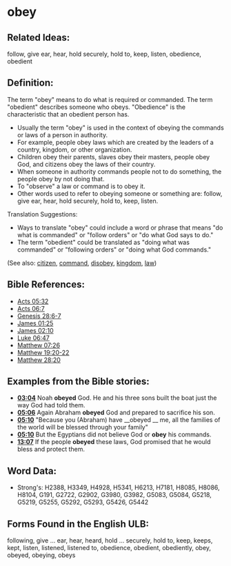 # obey

## Related Ideas:

follow, give ear, hear, hold securely, hold to, keep, listen, obedience, obedient

## Definition:

The term "obey" means to do what is required or commanded. The term "obedient" describes someone who obeys. "Obedience" is the characteristic that an obedient person has.

* Usually the term "obey" is used in the context of obeying the commands or laws of a person in authority.
* For example, people obey laws which are created by the leaders of a country, kingdom, or other organization.
* Children obey their parents, slaves obey their masters, people obey God, and citizens obey the laws of their country.
* When someone in authority commands people not to do something, the people obey by not doing that.
* To "observe" a law or command is to obey it.
* Other words used to refer to obeying someone or something are: follow, give ear, hear, hold securely, hold to, keep, listen.

Translation Suggestions:

* Ways to translate "obey" could include a word or phrase that means "do what is commanded" or "follow orders" or "do what God says to do."
* The term "obedient" could be translated as "doing what was commanded" or "following orders" or "doing what God commands."

(See also: [citizen](../other/citizen.md), [command](../kt/command.md), [disobey](../other/disobey.md), [kingdom](../other/kingdom.md), [law](../other/law.md))

## Bible References:

* [Acts 05:32](rc://en/tn/help/act/05/32)
* [Acts 06:7](rc://en/tn/help/act/06/07)
* [Genesis 28:6-7](rc://en/tn/help/gen/28/06)
* [James 01:25](rc://en/tn/help/jas/01/25)
* [James 02:10](rc://en/tn/help/jas/02/10)
* [Luke 06:47](rc://en/tn/help/luk/06/47)
* [Matthew 07:26](rc://en/tn/help/mat/07/26)
* [Matthew 19:20-22](rc://en/tn/help/mat/19/20)
* [Matthew 28:20](rc://en/tn/help/mat/28/20)

## Examples from the Bible stories:

* __[03:04](rc://en/tn/help/obs/03/04)__ Noah __obeyed__ God. He and his three sons built the boat just the way God had told them.
* __[05:06](rc://en/tn/help/obs/05/06)__ Again Abraham __obeyed__ God and prepared to sacrifice his son.
* __[05:10](rc://en/tn/help/obs/05/10)__ "Because you (Abraham) have __obeyed __ me, all the families of the world will be blessed through your family"
* __[05:10](rc://en/tn/help/obs/05/10)__ But the Egyptians did not believe God or __obey__ his commands.
* __[13:07](rc://en/tn/help/obs/13/07)__ If the people __obeyed__ these laws, God promised that he would bless and protect them.

## Word Data:

* Strong's: H2388, H3349, H4928, H5341, H6213, H7181, H8085, H8086, H8104, G191, G2722, G2902, G3980, G3982, G5083, G5084, G5218, G5219, G5255, G5292, G5293, G5426, G5442

## Forms Found in the English ULB:

following, give ... ear, hear, heard, hold ... securely, hold to, keep, keeps, kept, listen, listened, listened to, obedience, obedient, obediently, obey, obeyed, obeying, obeys
